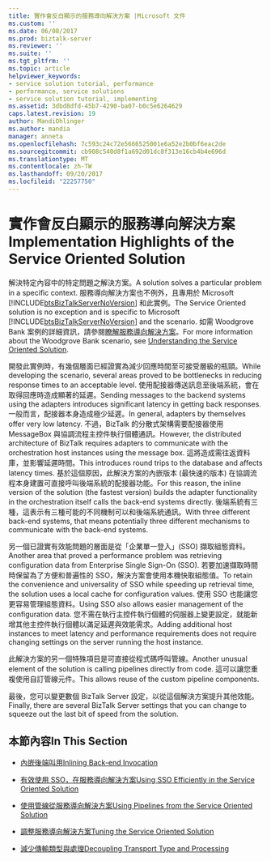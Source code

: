 ```yaml
---
title: 實作會反白顯示的服務導向解決方案 |Microsoft 文件
ms.custom: ''
ms.date: 06/08/2017
ms.prod: biztalk-server
ms.reviewer: ''
ms.suite: ''
ms.tgt_pltfrm: ''
ms.topic: article
helpviewer_keywords:
- service solution tutorial, performance
- performance, service solutions
- service solution tutorial, implementing
ms.assetid: 3dbd8dfd-45b7-4290-ba07-b0c5e6264629
caps.latest.revision: 19
author: MandiOhlinger
ms.author: mandia
manager: anneta
ms.openlocfilehash: 7c593c24c72e5666525001e6a52e2b0bf6eac2de
ms.sourcegitcommit: cb908c540d8f1a692d01dc8f313e16cb4b4e696d
ms.translationtype: MT
ms.contentlocale: zh-TW
ms.lasthandoff: 09/20/2017
ms.locfileid: "22257750"
---
```

# <a name="implementation-highlights-of-the-service-oriented-solution"></a><span data-ttu-id="c9e88-102">實作會反白顯示的服務導向解決方案</span><span class="sxs-lookup"><span data-stu-id="c9e88-102">Implementation Highlights of the Service Oriented Solution</span></span>
<span data-ttu-id="c9e88-103">解決特定內容中的特定問題之解決方案。</span><span class="sxs-lookup"><span data-stu-id="c9e88-103">A solution solves a particular problem in a specific context.</span></span> <span data-ttu-id="c9e88-104">服務導向解決方案也不例外，且專用於 Microsoft [!INCLUDE[btsBizTalkServerNoVersion](../includes/btsbiztalkservernoversion-md.md)] 和此實例。</span><span class="sxs-lookup"><span data-stu-id="c9e88-104">The Service Oriented solution is no exception and is specific to Microsoft [!INCLUDE[btsBizTalkServerNoVersion](../includes/btsbiztalkservernoversion-md.md)] and the scenario.</span></span> <span data-ttu-id="c9e88-105">如需 Woodgrove Bank 案例的詳細資訊，請參閱[瞭解服務導向解決方案](../core/understanding-the-service-oriented-solution.md)。</span><span class="sxs-lookup"><span data-stu-id="c9e88-105">For more information about the Woodgrove Bank scenario, see [Understanding the Service Oriented Solution](../core/understanding-the-service-oriented-solution.md).</span></span>  
  
 <span data-ttu-id="c9e88-106">開發此實例時，有幾個層面已經證實為減少回應時間至可接受層級的瓶頸。</span><span class="sxs-lookup"><span data-stu-id="c9e88-106">While developing the scenario, several areas proved to be bottlenecks in reducing response times to an acceptable level.</span></span> <span data-ttu-id="c9e88-107">使用配接器傳送訊息至後端系統，會在取得回應時造成顯著的延遲。</span><span class="sxs-lookup"><span data-stu-id="c9e88-107">Sending messages to the backend systems using the adapters introduces significant latency in getting back responses.</span></span> <span data-ttu-id="c9e88-108">一般而言，配接器本身造成極少延遲。</span><span class="sxs-lookup"><span data-stu-id="c9e88-108">In general, adapters by themselves offer very low latency.</span></span> <span data-ttu-id="c9e88-109">不過，BizTalk 的分散式架構需要配接器使用 MessageBox 與協調流程主控件執行個體通訊。</span><span class="sxs-lookup"><span data-stu-id="c9e88-109">However, the distributed architecture of BizTalk requires adapters to communicate with the orchestration host instances using the message box.</span></span> <span data-ttu-id="c9e88-110">這將造成需往返資料庫，並影響延遲時間。</span><span class="sxs-lookup"><span data-stu-id="c9e88-110">This introduces round trips to the database and affects latency times.</span></span> <span data-ttu-id="c9e88-111">基於這個原因，此解決方案的內嵌版本 (最快速的版本) 在協調流程本身建置可直接呼叫後端系統的配接器功能。</span><span class="sxs-lookup"><span data-stu-id="c9e88-111">For this reason, the inline version of the solution (the fastest version) builds the adapter functionality in the orchestration itself calls the back-end systems directly.</span></span> <span data-ttu-id="c9e88-112">後端系統有三種，這表示有三種可能的不同機制可以和後端系統通訊。</span><span class="sxs-lookup"><span data-stu-id="c9e88-112">With three different back-end systems, that means potentially three different mechanisms to communicate with the back-end systems.</span></span>  
  
 <span data-ttu-id="c9e88-113">另一個已證實有效能問題的層面是從「企業單一登入」(SSO) 擷取組態資料。</span><span class="sxs-lookup"><span data-stu-id="c9e88-113">Another area that proved a performance problem was retrieving configuration data from Enterprise Single Sign-On (SSO).</span></span> <span data-ttu-id="c9e88-114">若要加速擷取時間時保留為了方便和普遍性的 SSO，解決方案會使用本機快取組態值。</span><span class="sxs-lookup"><span data-stu-id="c9e88-114">To retain the convenience and universality of SSO while speeding up retrieval time, the solution uses a local cache for configuration values.</span></span> <span data-ttu-id="c9e88-115">使用 SSO 也能讓您更容易管理組態資料。</span><span class="sxs-lookup"><span data-stu-id="c9e88-115">Using SSO also allows easier management of the configuration data.</span></span> <span data-ttu-id="c9e88-116">您不需在執行主控件執行個體的伺服器上變更設定，就能新增其他主控件執行個體以滿足延遲與效能需求。</span><span class="sxs-lookup"><span data-stu-id="c9e88-116">Adding additional host instances to meet latency and performance requirements does not require changing settings on the server running the host instance.</span></span>  
  
 <span data-ttu-id="c9e88-117">此解決方案的另一個特殊項目是可直接從程式碼呼叫管線。</span><span class="sxs-lookup"><span data-stu-id="c9e88-117">Another unusual element of the solution is calling pipelines directly from code.</span></span> <span data-ttu-id="c9e88-118">這可以讓您重複使用自訂管線元件。</span><span class="sxs-lookup"><span data-stu-id="c9e88-118">This allows reuse of the custom pipeline components.</span></span>  
  
 <span data-ttu-id="c9e88-119">最後，您可以變更數個 BizTalk Server 設定，以從這個解決方案提升其他效能。</span><span class="sxs-lookup"><span data-stu-id="c9e88-119">Finally, there are several BizTalk Server settings that you can change to squeeze out the last bit of speed from the solution.</span></span>  
  
## <a name="in-this-section"></a><span data-ttu-id="c9e88-120">本節內容</span><span class="sxs-lookup"><span data-stu-id="c9e88-120">In This Section</span></span>  
  
-   [<span data-ttu-id="c9e88-121">內嵌後端叫用</span><span class="sxs-lookup"><span data-stu-id="c9e88-121">Inlining Back-end Invocation</span></span>](../core/inlining-back-end-invocation.md)  
  
-   [<span data-ttu-id="c9e88-122">有效使用 SSO，在服務導向解決方案</span><span class="sxs-lookup"><span data-stu-id="c9e88-122">Using SSO Efficiently in the Service Oriented Solution</span></span>](../core/using-sso-efficiently-in-the-service-oriented-solution.md)  
  
-   [<span data-ttu-id="c9e88-123">使用管線從服務導向解決方案</span><span class="sxs-lookup"><span data-stu-id="c9e88-123">Using Pipelines from the Service Oriented Solution</span></span>](../core/using-pipelines-from-the-service-oriented-solution.md)  
  
-   [<span data-ttu-id="c9e88-124">調整服務導向解決方案</span><span class="sxs-lookup"><span data-stu-id="c9e88-124">Tuning the Service Oriented Solution</span></span>](../core/tuning-the-service-oriented-solution.md)  
  
-   [<span data-ttu-id="c9e88-125">減少傳輸類型與處理</span><span class="sxs-lookup"><span data-stu-id="c9e88-125">Decoupling Transport Type and Processing</span></span>](../core/decoupling-transport-type-and-processing.md)